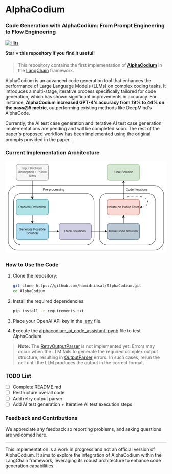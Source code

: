 # AlphaCodium

### Code Generation with AlphaCodium: From Prompt Engineering to Flow Engineering

<!-- https://hits.seeyoufarm.com/ -->
[![Hits](https://hits.seeyoufarm.com/api/count/incr/badge.svg?url=https%3A%2F%2Fgithub.com%2Fhamidriasat%2FAlphaCodium%2F&count_bg=%2379C83D&title_bg=%23555555&icon=sega.svg&icon_color=%23E7E7E7&title=hits&edge_flat=false)](https://github.com/hamidriasat/)

**Star ⭐ this repository if you find it useful!**

> This repository contains the first implementation of **[AlphaCodium](https://arxiv.org/abs/2401.08500)** in
> the [LangChain](https://www.langchain.com/) framework.

AlphaCodium is an advanced code generation tool that enhances the performance of Large Language Models (LLMs) on complex
coding tasks. It introduces a multi-stage, iterative process specifically tailored for code generation, which has shown
significant improvements in accuracy. For instance, **AlphaCodium increased GPT-4's accuracy from 19% to 44% on the
pass@5 metric**, outperforming existing methods like DeepMind's AlphaCode.

Currently, the AI test case generation and iterative AI test case generation implementations are pending and will be
completed soon. The rest of the paper's proposed workflow has been implemented using the original prompts provided in
the paper.

### Current Implementation Architecture

![AlphaCodium Architecture](images/alphacodium_first_implementation_arhitecture.png)

### How to Use the Code

1. Clone the repository:
    ```bash
    git clone https://github.com/hamidriasat/AlphaCodium.git
    cd AlphaCodium
    ```

2. Install the required dependencies:
    ```bash
    pip install -r requirements.txt
    ```

3. Place your OpenAI API key in the [.env](.env) file.

4. Execute the [alphacodium_ai_code_assistant.ipynb](alphacodium_ai_code_assistant.ipynb) file to test AlphaCodium.

> **Note:** The [RetryOutputParser](https://python.langchain.com/v0.1/docs/modules/model_io/output_parsers/types/retry/)
> is not implemented yet. Errors may occur when the LLM fails to generate the required complex output structure, resulting
> in [OutputParser](https://python.langchain.com/v0.1/docs/modules/model_io/output_parsers/) errors. In such cases, rerun
> the cell until the LLM produces the output in the correct format.

### TODO List

- [ ] Complete README.md
- [ ] Restructure overall code
- [ ] Add retry output parser
- [ ] Add AI test generation + Iterative AI test execution steps

### Feedback and Contributions

We appreciate any feedback so reporting problems, and asking questions are welcomed here.

---

This implementation is a work in progress and not an official version of AlphaCodium. It aims to explore the integration
of AlphaCodium within the LangChain framework, leveraging its robust architecture to enhance code generation
capabilities.
